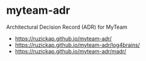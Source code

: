 # myteam-adr

Architectural Decision Record (ADR) for MyTeam

- <https://ruzickap.github.io/myteam-adr/>
- <https://ruzickap.github.io/myteam-adr/log4brains/>
- <https://ruzickap.github.io/myteam-adr/madr/>
